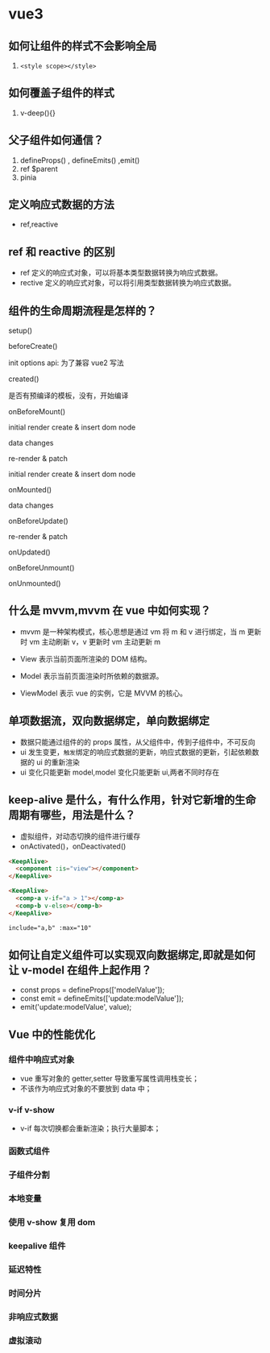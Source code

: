 # vue3

## 如何让组件的样式不会影响全局

1. `<style scope></style>`

## 如何覆盖子组件的样式

1. v-deep(){}

## 父子组件如何通信？

1. defineProps() , defineEmits() ,emit()
2. ref $parent
3. pinia

## 定义响应式数据的方法

- ref,reactive

## ref 和 reactive 的区别

- ref 定义的响应式对象，可以将基本类型数据转换为响应式数据。
- rective 定义的响应式对象，可以将引用类型数据转换为响应式数据。

## 组件的生命周期流程是怎样的？

setup()

beforeCreate()

init options api: 为了兼容 vue2 写法

created()

是否有预编译的模板，没有，开始编译

onBeforeMount()

initial render create & insert dom node

data changes

re-render & patch

initial render create & insert dom node

onMounted()

data changes

onBeforeUpdate()

re-render & patch

onUpdated()

onBeforeUnmount()

onUnmounted()

## 什么是 mvvm,mvvm 在 vue 中如何实现？

- mvvm 是一种架构模式，核心思想是通过 vm 将 m 和 v 进行绑定，当 m 更新时 vm 主动刷新 v，v 更新时 vm 主动更新 m

- View 表示当前页面所渲染的 DOM 结构。
- Model 表示当前页面渲染时所依赖的数据源。
- ViewModel 表示 vue 的实例，它是 MVVM 的核心。

## 单项数据流，双向数据绑定，单向数据绑定

- 数据只能通过组件的的 props 属性，从父组件中，传到子组件中，不可反向
- ui 发生变更，`触发`绑定的响应式数据的更新，响应式数据的更新，引起依赖数据的 ui 的重新渲染
- ui 变化只能更新 model,model 变化只能更新 ui,两者不同时存在

## keep-alive 是什么，有什么作用，针对它新增的生命周期有哪些，用法是什么？

- 虚拟组件，对动态切换的组件进行缓存
- onActivated()，onDeactivated()

```html
<KeepAlive>
  <component :is="view"></component>
</KeepAlive>

<KeepAlive>
  <comp-a v-if="a > 1"></comp-a>
  <comp-b v-else></comp-b>
</KeepAlive>

include="a,b" :max="10"
```

## 如何让自定义组件可以实现双向数据绑定,即就是如何让 v-model 在组件上起作用？

- const props = defineProps(['modelValue']);
- const emit = defineEmits(['update:modelValue']);
- emit('update:modelValue', value);

## Vue 中的性能优化

### 组件中响应式对象

- vue 重写对象的 getter,setter 导致重写属性调用栈变长；
- 不该作为响应式对象的不要放到 data 中；

### v-if v-show

- v-if 每次切换都会重新渲染；执行大量脚本；

### 函数式组件

### 子组件分割

### 本地变量

### 使用 v-show 复用 dom

### keepalive 组件

### 延迟特性

### 时间分片

### 非响应式数据

### 虚拟滚动
